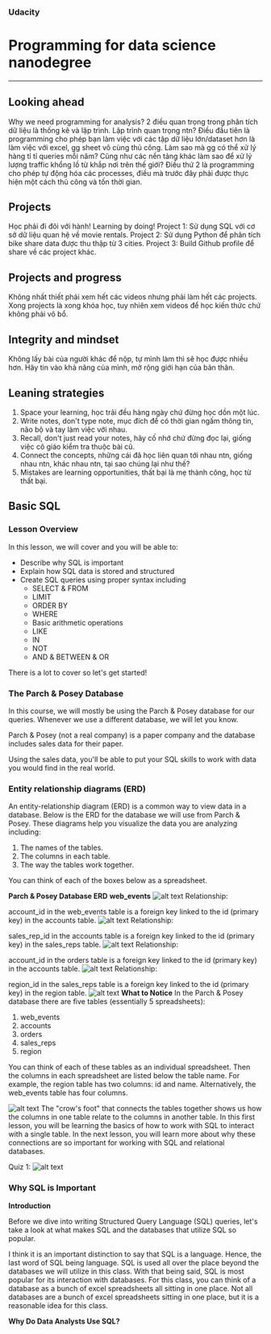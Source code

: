 ### Udacity
# Programming for data science nanodegree
---
## Looking ahead
Why we need programming for analysis?
2 điều quan trọng trong phân tích dữ liệu là thống kê và lập trình.
Lập trình quan trọng ntn?
Điều đầu tiên là programming cho phép bạn làm việc với các tập dữ liệu lớn/dataset hơn là làm việc với excel, gg sheet vô cùng thủ công.
Làm sao mà gg có thể xử lý hàng tỉ tỉ queries mỗi năm? Cũng như các nền tảng khác làm sao để xử lý lượng traffic khổng lồ từ khắp nơi trên thế giới?
Điều thứ 2 là programming cho phép tự động hóa các processes, điều mà trước đây phải được thực hiện một cách thủ công và tốn thời gian.

## Projects
Học phải đi đôi với hành! Learning by doing!
Project 1: Sử dụng SQL với cơ sở dữ liệu quan hệ về movie rentals.
Project 2: Sử dụng Python để phân tích bike share data được thu thập từ 3 cities.
Project 3: Build Github profile để share về các project khác.

## Projects and progress
Không nhất thiết phải xem hết các videos nhưng phải làm hết các projects.
Xong projects là xong khóa học, tuy nhiên xem videos để học kiến thức chứ không phải vô bổ.

## Integrity and mindset
Không lấy bài của người khác để nộp, tự mình làm thì sẽ học được nhiều hơn. Hãy tin vào khả năng của mình, mở rộng giới hạn của bản thân.

## Leaning strategies
1. Space your learning, học trải đều hàng ngày chứ đừng học dồn một lúc.
2. Write notes, don't type note, mục đích để có thời gian ngấm thông tin, não bộ và tay làm việc với nhau.
3. Recall, don't just read your notes, hãy cố nhớ chứ đừng đọc lại, giống việc cô giáo kiểm tra thuộc bài cũ.
4. Connect the concepts, những cái đã học liên quan tới nhau ntn, giống nhau ntn, khác nhau ntn, tại sao chúng lại như thế?
5. Mistakes are learning opportunities, thất bại là mẹ thành công, học từ thất bại.

## Basic SQL
### Lesson Overview
In this lesson, we will cover and you will be able to:

+ Describe why SQL is important
+ Explain how SQL data is stored and structured
+ Create SQL queries using proper syntax including
    + SELECT & FROM
    + LIMIT
    + ORDER BY
    + WHERE
    + Basic arithmetic operations
    + LIKE
    + IN
    + NOT
    + AND & BETWEEN & OR

There is a lot to cover so let's get started!

### The Parch & Posey Database
In this course, we will mostly be using the Parch & Posey database for our queries. Whenever we use a different database, we will let you know.

Parch & Posey (not a real company) is a paper company and the database includes sales data for their paper.

Using the sales data, you'll be able to put your SQL skills to work with data you would find in the real world.

### Entity relationship diagrams (ERD)
An entity-relationship diagram (ERD) is a common way to view data in a database. Below is the ERD for the database we will use from Parch & Posey. These diagrams help you visualize the data you are analyzing including:

1. The names of the tables.
2. The columns in each table.
3. The way the tables work together.

You can think of each of the boxes below as a spreadsheet.

**Parch & Posey Database ERD**
**web_events**
![alt text](image-1.png)
Relationship:

account_id in the web_events table is a foreign key linked to the id (primary key) in the accounts table.
![alt text](image-2.png)
Relationship:

sales_rep_id in the accounts table is a foreign key linked to the id (primary key) in the sales_reps table.
![alt text](image-3.png)
Relationship:

account_id in the orders table is a foreign key linked to the id (primary key) in the accounts table.
![alt text](image-4.png)
Relationship:

region_id in the sales_reps table is a foreign key linked to the id (primary key) in the region table.
![alt text](image-5.png)
**What to Notice**
In the Parch & Posey database there are five tables (essentially 5 spreadsheets):

1. web_events
2. accounts
3. orders
4. sales_reps
5. region

You can think of each of these tables as an individual spreadsheet. Then the columns in each spreadsheet are listed below the table name. For example, the region table has two columns: id and name. Alternatively, the web_events table has four columns.

![alt text](image-6.png)
The "crow's foot" that connects the tables together shows us how the columns in one table relate to the columns in another table. In this first lesson, you will be learning the basics of how to work with SQL to interact with a single table. In the next lesson, you will learn more about why these connections are so important for working with SQL and relational databases.

Quiz 1:
![alt text](image-7.png)

### Why SQL is Important
**Introduction**

Before we dive into writing Structured Query Language (SQL) queries, let's take a look at what makes SQL and the databases that utilize SQL so popular.

I think it is an important distinction to say that SQL is a language. Hence, the last word of SQL being language. SQL is used all over the place beyond the databases we will utilize in this class. With that being said, SQL is most popular for its interaction with databases. For this class, you can think of a database as a bunch of excel spreadsheets all sitting in one place. Not all databases are a bunch of excel spreadsheets sitting in one place, but it is a reasonable idea for this class.

**Why Do Data Analysts Use SQL?**
